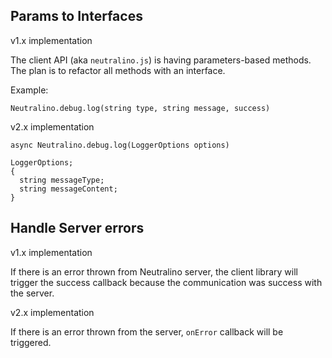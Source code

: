 ## Params to Interfaces

v1.x implementation

The client API (aka `neutralino.js`) is having parameters-based methods. The plan is to refactor all methods with an interface. 

Example:

`Neutralino.debug.log(string type, string message, success)`

v2.x implementation

`async Neutralino.debug.log(LoggerOptions options)`

```
LoggerOptions;
{
  string messageType;
  string messageContent;
}
```

## Handle Server errors

v1.x implementation

If there is an error thrown from Neutralino server, the client library will trigger the success callback because 
the communication was success with the server.

v2.x implementation

If there is an error thrown from the server, `onError` callback will be triggered.
